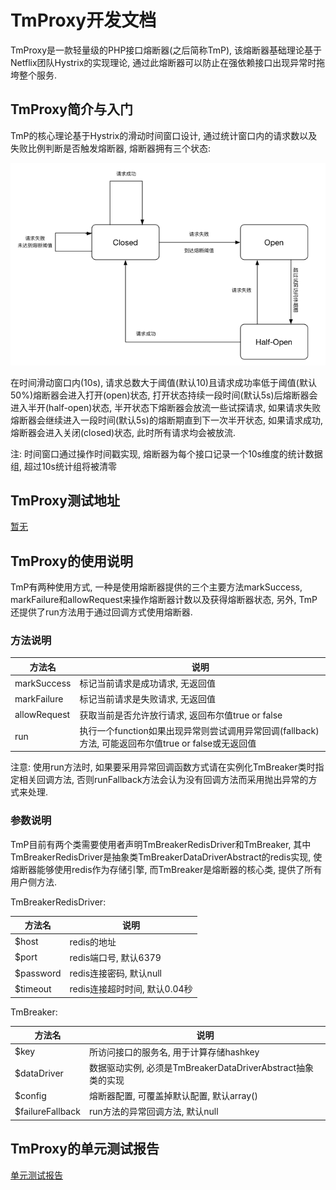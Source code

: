 # TmProxy开发文档
TmProxy是一款轻量级的PHP接口熔断器(之后简称TmP), 该熔断器基础理论基于Netflix团队Hystrix的实现理论, 通过此熔断器可以防止在强依赖接口出现异常时拖垮整个服务.

## TmProxy简介与入门
TmP的核心理论基于Hystrix的滑动时间窗口设计, 通过统计窗口内的请求数以及失败比例判断是否触发熔断器, 熔断器拥有三个状态:

![TmP status](assets/status.png)

在时间滑动窗口内(10s), 请求总数大于阈值(默认10)且请求成功率低于阈值(默认50%)熔断器会进入打开(open)状态, 打开状态持续一段时间(默认5s)后熔断器会进入半开(half-open)状态, 半开状态下熔断器会放流一些试探请求, 如果请求失败熔断器会继续进入一段时间(默认5s)的熔断期直到下一次半开状态, 如果请求成功, 熔断器会进入关闭(closed)状态, 此时所有请求均会被放流.

注: 时间窗口通过操作时间戳实现, 熔断器为每个接口记录一个10s维度的统计数据组, 超过10s统计组将被清零

## TmProxy测试地址
[暂无]()

## TmProxy的使用说明
TmP有两种使用方式, 一种是使用熔断器提供的三个主要方法markSuccess, markFailure和allowRequest来操作熔断器计数以及获得熔断器状态, 另外, TmP还提供了run方法用于通过回调方式使用熔断器.
### 方法说明

方法名 | 说明 |
--- | --- |
markSuccess | 标记当前请求是成功请求, 无返回值 |
markFailure | 标记当前请求是失败请求, 无返回值 |
allowRequest | 获取当前是否允许放行请求, 返回布尔值true or false |
run | 执行一个function如果出现异常则尝试调用异常回调(fallback)方法, 可能返回布尔值true or false或无返回值 |

注意: 使用run方法时, 如果要采用异常回调函数方式请在实例化TmBreaker类时指定相关回调方法, 否则runFallback方法会认为没有回调方法而采用抛出异常的方式来处理.

### 参数说明
TmP目前有两个类需要使用者声明TmBreakerRedisDriver和TmBreaker, 其中TmBreakerRedisDriver是抽象类TmBreakerDataDriverAbstract的redis实现, 使熔断器能够使用redis作为存储引擎, 而TmBreaker是熔断器的核心类, 提供了所有用户侧方法.

TmBreakerRedisDriver:

方法名 | 说明 |
--- | --- |
$host | redis的地址 |
$port | redis端口号, 默认6379 |
$password | redis连接密码, 默认null |
$timeout | redis连接超时时间, 默认0.04秒 |

TmBreaker:

方法名 | 说明 |
--- | --- |
$key | 所访问接口的服务名, 用于计算存储hashkey |
$dataDriver | 数据驱动实例, 必须是TmBreakerDataDriverAbstract抽象类的实现 |
$config | 熔断器配置, 可覆盖掉默认配置, 默认array() |
$failureFallback | run方法的异常回调方法, 默认null |

## TmProxy的单元测试报告
[单元测试报告](https://htmlpreview.github.io/?https://raw.githubusercontent.com/wolfwang1/tm_proxy/master/assets/index.html)
